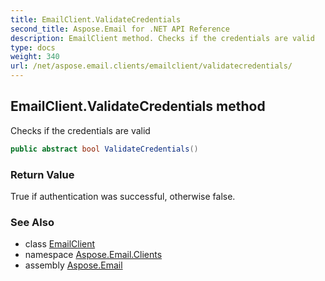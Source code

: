 ```yaml
---
title: EmailClient.ValidateCredentials
second_title: Aspose.Email for .NET API Reference
description: EmailClient method. Checks if the credentials are valid
type: docs
weight: 340
url: /net/aspose.email.clients/emailclient/validatecredentials/
---
```

## EmailClient.ValidateCredentials method

Checks if the credentials are valid

```csharp
public abstract bool ValidateCredentials()
```

### Return Value

True if authentication was successful, otherwise false.

### See Also

* class [EmailClient](../)
* namespace [Aspose.Email.Clients](../../emailclient/)
* assembly [Aspose.Email](../../../)


